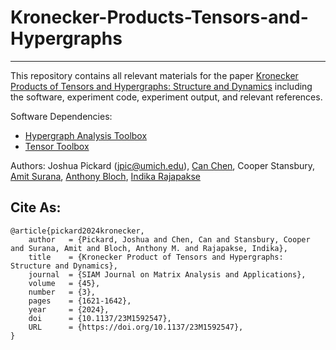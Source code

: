 # Kronecker-Products-Tensors-and-Hypergraphs

---

This repository contains all relevant materials for the paper [Kronecker Products of Tensors and Hypergraphs: Structure and Dynamics](https://epubs.siam.org/doi/full/10.1137/23M1592547) including the software, experiment code, experiment output, and relevant references.

Software Dependencies:
- [Hypergraph Analysis Toolbox](hypergraph-analysis-toolbox.readthedocs.io/en/latest/)
- [Tensor Toolbox](https://www.tensortoolbox.org/)

Authors: Joshua Pickard (jpic@umich.edu), [Can Chen](https://scholar.google.com/citations?user=zNyvlgQAAAAJ&hl=en), Cooper Stansbury, [Amit Surana](https://sites.google.com/site/amitsur99/home?authuser=0), [Anthony Bloch](https://dept.math.lsa.umich.edu/~abloch/), [Indika Rajapakse](https://rajapakse.lab.medicine.umich.edu/home)

## Cite As:

```
@article{pickard2024kronecker,
    author   = {Pickard, Joshua and Chen, Can and Stansbury, Cooper and Surana, Amit and Bloch, Anthony M. and Rajapakse, Indika},
    title    = {Kronecker Product of Tensors and Hypergraphs: Structure and Dynamics},
    journal  = {SIAM Journal on Matrix Analysis and Applications},
    volume   = {45},
    number   = {3},
    pages    = {1621-1642},
    year     = {2024},
    doi      = {10.1137/23M1592547},
    URL      = {https://doi.org/10.1137/23M1592547},
}
```

